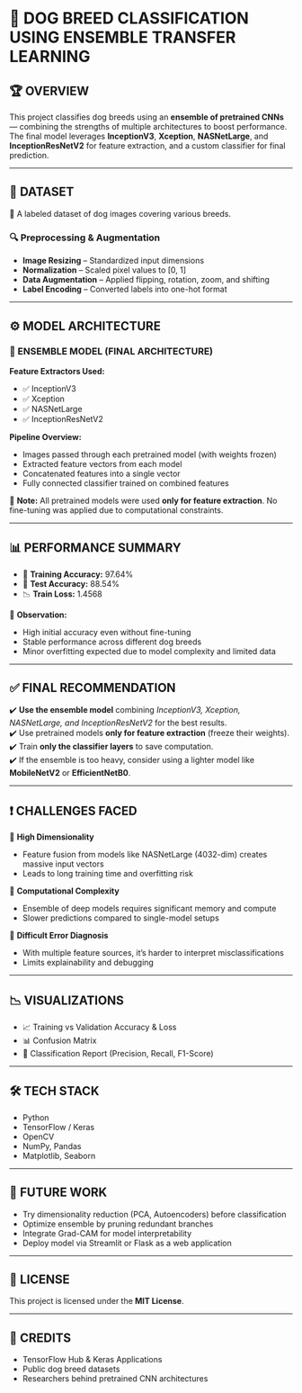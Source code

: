 # 🐶 DOG BREED CLASSIFICATION USING ENSEMBLE TRANSFER LEARNING

## 🏆 OVERVIEW  
This project classifies dog breeds using an **ensemble of pretrained CNNs** — combining the strengths of multiple architectures to boost performance.  
The final model leverages **InceptionV3**, **Xception**, **NASNetLarge**, and **InceptionResNetV2** for feature extraction, and a custom classifier for final prediction.

---

## 📂 DATASET  
📸 A labeled dataset of dog images covering various breeds.

### 🔍 Preprocessing & Augmentation  
- **Image Resizing** – Standardized input dimensions  
- **Normalization** – Scaled pixel values to [0, 1]  
- **Data Augmentation** – Applied flipping, rotation, zoom, and shifting  
- **Label Encoding** – Converted labels into one-hot format

---

## ⚙️ MODEL ARCHITECTURE

### 🔴 ENSEMBLE MODEL (FINAL ARCHITECTURE)  
**Feature Extractors Used:**  
- ✅ InceptionV3  
- ✅ Xception  
- ✅ NASNetLarge  
- ✅ InceptionResNetV2

**Pipeline Overview:**  
- Images passed through each pretrained model (with weights frozen)  
- Extracted feature vectors from each model  
- Concatenated features into a single vector  
- Fully connected classifier trained on combined features

📌 **Note:** All pretrained models were used **only for feature extraction**. No fine-tuning was applied due to computational constraints.

---

## 📊 PERFORMANCE SUMMARY

- 🎯 **Training Accuracy:** 97.64%  
- 🎯 **Test Accuracy:** 88.54%  
- 📉 **Train Loss:** 1.4568  

📌 **Observation:**  
- High initial accuracy even without fine-tuning  
- Stable performance across different dog breeds  
- Minor overfitting expected due to model complexity and limited data  

---

## ✅ FINAL RECOMMENDATION

✔️ **Use the ensemble model** combining *InceptionV3, Xception, NASNetLarge, and InceptionResNetV2* for the best results.  
✔️ Use pretrained models **only for feature extraction** (freeze their weights).  
✔️ Train **only the classifier layers** to save computation.  
✔️ If the ensemble is too heavy, consider using a lighter model like **MobileNetV2** or **EfficientNetB0**.

---

## ❗ CHALLENGES FACED

🔸 **High Dimensionality**  
- Feature fusion from models like NASNetLarge (4032-dim) creates massive input vectors  
- Leads to long training time and overfitting risk  

🔸 **Computational Complexity**  
- Ensemble of deep models requires significant memory and compute  
- Slower predictions compared to single-model setups  

🔸 **Difficult Error Diagnosis**  
- With multiple feature sources, it’s harder to interpret misclassifications  
- Limits explainability and debugging

---

## 📉 VISUALIZATIONS

- 📈 Training vs Validation Accuracy & Loss  
- 📊 Confusion Matrix  
- 📝 Classification Report (Precision, Recall, F1-Score)  

---

## 🛠 TECH STACK

- Python  
- TensorFlow / Keras  
- OpenCV  
- NumPy, Pandas  
- Matplotlib, Seaborn  

---

## 🚀 FUTURE WORK

- Try dimensionality reduction (PCA, Autoencoders) before classification  
- Optimize ensemble by pruning redundant branches  
- Integrate Grad-CAM for model interpretability  
- Deploy model via Streamlit or Flask as a web application  

---

## 📝 LICENSE  
This project is licensed under the **MIT License**.

---

## 🙌 CREDITS  
- TensorFlow Hub & Keras Applications  
- Public dog breed datasets  
- Researchers behind pretrained CNN architectures

